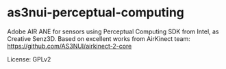 as3nui-perceptual-computing
===========================

Adobe AIR ANE for sensors using Perceptual Computing SDK from Intel, as Creative Senz3D.
Based on excellent works from AirKinect team: https://github.com/AS3NUI/airkinect-2-core

License: GPLv2

